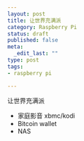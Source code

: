 ```yaml
--- 
layout: post
title: 让世界充满派
category: Raspberry Pi
status: draft
published: false
meta: 
  _edit_last: ""
type: post
tags: 
- raspberry pi

---
```

让世界充满派

* 家庭影音 xbmc/kodi
* Bitcoin wallet
* NAS
